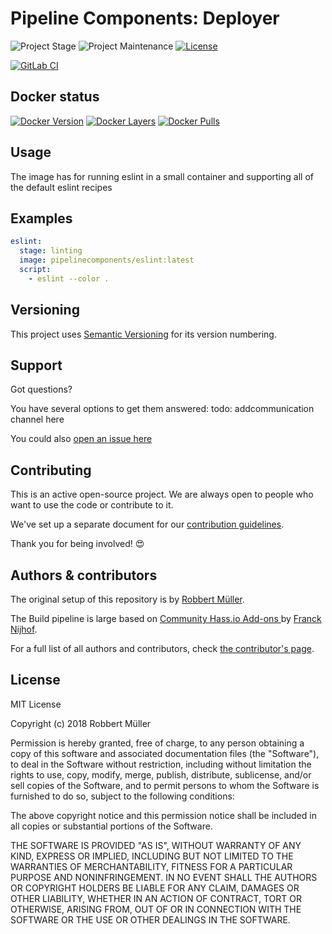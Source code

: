 # Pipeline Components: Deployer

![Project Stage][project-stage-shield]
![Project Maintenance][maintenance-shield]
[![License][license-shield]](LICENSE)

[![GitLab CI][gitlabci-shield]][gitlabci]

## Docker status

[![Docker Version][version-shield]][microbadger]
[![Docker Layers][layers-shield]][microbadger]
[![Docker Pulls][pulls-shield]][dockerhub]

## Usage

The image has for running eslint in a small container and supporting all of
the default eslint recipes

## Examples

```yaml
eslint:
  stage: linting
  image: pipelinecomponents/eslint:latest
  script:
    - eslint --color .

```

## Versioning

This project uses [Semantic Versioning][semver] for its version numbering.

## Support

Got questions?

You have several options to get them answered:
todo: addcommunication channel here

You could also [open an issue here][issue]

## Contributing

This is an active open-source project. We are always open to people who want to
use the code or contribute to it.

We've set up a separate document for our [contribution guidelines](CONTRIBUTING.md).

Thank you for being involved! :heart_eyes:

## Authors & contributors

The original setup of this repository is by [Robbert Müller][mjrider].

The Build pipeline is large based on [Community Hass.io Add-ons
][hassio-addons] by [Franck Nijhof][frenck].

For a full list of all authors and contributors,
check [the contributor's page][contributors].

## License

MIT License

Copyright (c) 2018 Robbert Müller

Permission is hereby granted, free of charge, to any person obtaining a copy
of this software and associated documentation files (the "Software"), to deal
in the Software without restriction, including without limitation the rights
to use, copy, modify, merge, publish, distribute, sublicense, and/or sell
copies of the Software, and to permit persons to whom the Software is
furnished to do so, subject to the following conditions:

The above copyright notice and this permission notice shall be included in all
copies or substantial portions of the Software.

THE SOFTWARE IS PROVIDED "AS IS", WITHOUT WARRANTY OF ANY KIND, EXPRESS OR
IMPLIED, INCLUDING BUT NOT LIMITED TO THE WARRANTIES OF MERCHANTABILITY,
FITNESS FOR A PARTICULAR PURPOSE AND NONINFRINGEMENT. IN NO EVENT SHALL THE
AUTHORS OR COPYRIGHT HOLDERS BE LIABLE FOR ANY CLAIM, DAMAGES OR OTHER
LIABILITY, WHETHER IN AN ACTION OF CONTRACT, TORT OR OTHERWISE, ARISING FROM,
OUT OF OR IN CONNECTION WITH THE SOFTWARE OR THE USE OR OTHER DEALINGS IN THE
SOFTWARE.

[commits]: https://gitlab.com/pipeline-components/eslint/commits/master
[contributors]: https://gitlab.com/pipeline-components/eslint/graphs/master
[dockerhub]: https://hub.docker.com/r/pipelinecomponents/eslint
[license-shield]: https://img.shields.io/badge/License-MIT-green.svg
[mjrider]: https://gitlab.com/mjrider
[gitlabci-shield]: https://img.shields.io/gitlab/pipeline/pipeline-components/eslint.svg
[gitlabci]: https://gitlab.com/pipeline-components/eslint/commits/master
[issue]: https://gitlab.com/pipeline-components/eslint/issues
[keepchangelog]: http://keepachangelog.com/en/1.0.0/
[layers-shield]: https://images.microbadger.com/badges/image/pipelinecomponents/eslint.svg
[maintenance-shield]: https://img.shields.io/maintenance/yes/2018.svg
[microbadger]: https://microbadger.com/images/pipelinecomponents/eslint
[project-stage-shield]: https://img.shields.io/badge/project%20stage-production%20ready-brightgreen.svg
[pulls-shield]: https://img.shields.io/docker/pulls/pipelinecomponents/eslint.svg
[releases]: https://gitlab.com/pipeline-components/eslint/tags
[repository]: https://gitlab.com/pipeline-components/repository
[semver]: http://semver.org/spec/v2.0.0.html
[version-shield]: https://images.microbadger.com/badges/version/pipelinecomponents/eslint.svg

[frenck]: https://github.com/frenck
[hassio-addons]: https://github.com/hassio-addons
